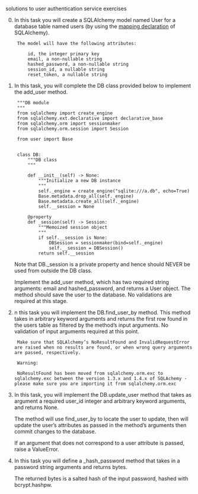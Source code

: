 solutions to user authentication service exercises

0. In this task you will create a SQLAlchemy model named User for a database table named users (by using the [mapping declaration](https://docs.sqlalchemy.org/en/13/orm/tutorial.html#declare-a-mapping) of SQLAlchemy).

        The model will have the following attributes:

            id, the integer primary key
            email, a non-nullable string
            hashed_password, a non-nullable string
            session_id, a nullable string
            reset_token, a nullable string

1. In this task, you will complete the DB class provided below to implement the add_user method.

        """DB module
        """
        from sqlalchemy import create_engine
        from sqlalchemy.ext.declarative import declarative_base
        from sqlalchemy.orm import sessionmaker
        from sqlalchemy.orm.session import Session

        from user import Base


        class DB:
            """DB class
            """

            def __init__(self) -> None:
                """Initialize a new DB instance
                """
                self._engine = create_engine("sqlite:///a.db", echo=True)
                Base.metadata.drop_all(self._engine)
                Base.metadata.create_all(self._engine)
                self.__session = None

            @property
            def _session(self) -> Session:
                """Memoized session object
                """
                if self.__session is None:
                    DBSession = sessionmaker(bind=self._engine)
                    self.__session = DBSession()
                return self.__session

    Note that DB._session is a private property and hence should NEVER be used from outside the DB class.

    Implement the add_user method, which has two required string arguments: email and hashed_password, and returns a User object. The method should save the user to the database. No validations are required at this stage.

2. n this task you will implement the DB.find_user_by method. This method takes in arbitrary keyword arguments and returns the first row found in the users table as filtered by the method’s input arguments. No validation of input arguments required at this point.

        Make sure that SQLAlchemy’s NoResultFound and InvalidRequestError are raised when no results are found, or when wrong query arguments are passed, respectively.

        Warning:

        NoResultFound has been moved from sqlalchemy.orm.exc to sqlalchemy.exc between the version 1.3.x and 1.4.x of SQLAchemy - please make sure you are importing it from sqlalchemy.orm.exc

3. In this task, you will implement the DB.update_user method that takes as argument a required user_id integer and arbitrary keyword arguments, and returns None.

    The method will use find_user_by to locate the user to update, then will update the user’s attributes as passed in the method’s arguments then commit changes to the database.

    If an argument that does not correspond to a user attribute is passed, raise a ValueError.

4. In this task you will define a _hash_password method that takes in a password string arguments and returns bytes.

    The returned bytes is a salted hash of the input password, hashed with bcrypt.hashpw.